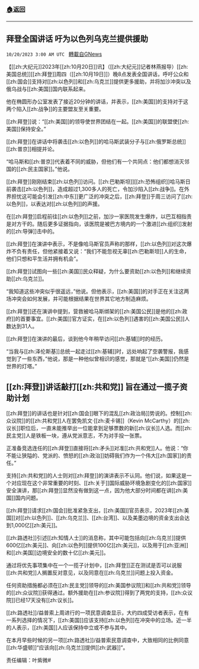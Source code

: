 ###  [:house:返回](README.md)
---


## 拜登全国讲话 吁为以色列乌克兰提供援助
`10/20/2023 3:00 AM UTC ` [轉載自GNews](https://gnews.org/articles/1861033)

【[[zh:大纪元]]2023年[[zh:10月20日]]讯】（[[zh:大纪元]]记者林燕报导）[[zh:美国总统]][[zh:拜登]]周四（[[zh:10月19日]]）晚8点发表全国讲话，呼吁公众和[[zh:国会]]支持对[[zh:以色列]]和[[zh:乌克兰]]提供更多援助，并将加沙冲突以及俄乌战与[[zh:美国]]国内联系起来。

他在椭圆形办公室发表了接近20分钟的讲话，并表示，[[zh:美国]]的支持对于这两个陷入[[zh:战争]]的主要盟友至关重要。

[[zh:拜登]]说：“[[zh:美国]]的领导使世界团结在一起。[[zh:美国]]的联盟使[[zh:美国]]保持安全。”

[[zh:拜登]]在讲话中将袭击[[zh:以色列]]的哈马斯武装分子与[[zh:俄罗斯总统]][[zh:普京]]相提并论。

“哈马斯和[[zh:普京]]代表着不同的威胁，但他们有一个共同点：他们都想消灭邻国的[[zh:民主国家]]。”他说。

[[zh:拜登]]刚刚结束[[zh:以色列]]访问。[[zh:巴勒斯坦]][[zh:恐怖组织]]哈马斯日前袭击[[zh:以色列]]，造成超过1,300多人的死亡，令加沙陷入[[zh:战争]]。在外界担忧这可能会引发[[zh:中东]]更广泛的冲突之后，[[zh:拜登]]于周三访问了[[zh:以色列]]，以表达对[[zh:以色列]]的声援。

在[[zh:拜登]]启程前往[[zh:以色列]]之前，加沙一家医院发生爆炸，以巴互相指责是对方干的。随后更多证据指向，该医院是被巴方境内的一个激进[[zh:组织]]发射的[[zh:导弹]]击中的。

[[zh:拜登]]在演讲中表示，不是像哈马斯官员声称的那样，[[zh:以色列]]对这次爆炸不负有责任，但他紧接着又说：“我们不能忽视无辜[[zh:巴勒斯坦]]人的生命，他们只想和平生活并拥有机会”。

[[zh:拜登]]试图向一些[[zh:美国]]民众释疑，为什么要资助[[zh:以色列]]和继续资助[[zh:乌克兰]]。

“我知道这些冲突似乎很遥远，”他说。但他表示，[[zh:美国]]的对手正在关注这两场冲突会如何发展，并可能根据结果在世界其它地方制造麻烦。

[[zh:拜登]]还在演讲中提到，营救被哈马斯绑架的[[zh:美国公民]]是他的[[zh:政府]]的首要事宜。[[zh:美国]]官方证实，在[[zh:以色列]]遇害的[[zh:美国公民]]人数达到31人。

[[zh:拜登]]在演讲的最后，谈到他今年稍早访问[[zh:基辅]]时的经历。

“当我与[[zh:泽伦斯基]]总统一起走过[[zh:基辅]]时，远处响起了空袭警报，我感觉到了一些东西，”他说，那是一种他似曾相识的感觉，那就是“[[zh:美国]]仍然是世界的灯塔。”

## [[zh:拜登]]讲话敲打[[zh:共和党]] 旨在通过一揽子资助计划

[[zh:拜登]]的讲话也是针对[[zh:国会]]眼下的混乱[[zh:政治局]]势说的。控制[[zh:众议院]]的[[zh:共和党]]人在罢免凯文·[[zh:麦卡锡]]（Kevin McCarthy）的[[zh:议长]]职位后，一直未能推举出一位能拿到足够票数的新[[zh:议长]]人选。而[[zh:民主党]]人是铁板一块，遵从党派意志，不为对手投一张票。

正准备竞选连任的[[zh:拜登]]直接将[[zh:矛头]]对准[[zh:共和党]]人。他说：“你不能让狭隘的、党派的、愤怒的[[zh:政治]]妨碍我们作为一个伟大[[zh:国家]]的责任。”

支持[[zh:共和党]]的人士则对[[zh:拜登]]的演讲表示不认同。他们说，如果这是一个对应现在这个非常重要的时刻、[[zh:关于]]国际威胁环境急剧变化的[[zh:国家]]安全演讲，那[[zh:拜登]]显然没有做到这一点，因为他大部分时间都在讲[[zh:美国]]国内问题。

[[zh:拜登]]请求[[zh:国会]]批准紧急支出，[[zh:美国]]官员表示，2023年[[zh:美国]]对[[zh:以色列]]、[[zh:乌克兰]]、[[zh:台湾]]、以及美墨边境的资金支出会达到1,000亿[[zh:美元]]。

[[zh:路透社]]引述[[zh:知情人士]]的消息称，其中可能包括向[[zh:乌克兰]]提供600亿[[zh:美元]]、向[[zh:以色列]]提供100亿[[zh:美元]]，以及用于[[zh:亚洲]]和[[zh:美国]]边境安全的数十亿[[zh:美元]]。

通过将优先事项集中在一个一揽子计划中，[[zh:拜登]]正在测试是否可以说服[[zh:共和党]]人搁置反对意见，以及同意在[[zh:乌克兰]]问题上投入资金。

任何资助措施都必须在[[zh:民主党]]领导的[[zh:美国参议院]]和[[zh:共和党]]领导的[[zh:众议院]]获得通过。额外援助在[[zh:参议院]]得到了两党的支持，[[zh:众议院]]已经17天没有[[zh:议长]]。

[[zh:路透社]]/益普索上周进行的一项民意调查显示，大约四成受访者表示，在有一系列选择的情况下，[[zh:美国]]应该支持[[zh:以色列]]在冲突中的立场。近一半的人表示，[[zh:美国]]人应该保持中立或不参与其中。

在本月早些时候的另一项[[zh:路透社]]/益普索民意调查中，大致相同的比例同意[[zh:华盛顿]]“应该向[[zh:乌克兰]]提供[[zh:武器]]”。

责任编辑：叶紫微#
